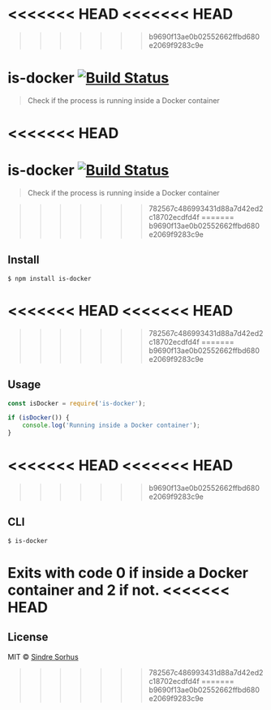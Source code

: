 <<<<<<< HEAD
<<<<<<< HEAD
=======
>>>>>>> b9690f13ae0b02552662ffbd680e2069f9283c9e
# is-docker [![Build Status](https://travis-ci.com/sindresorhus/is-docker.svg?branch=master)](https://travis-ci.com/github/sindresorhus/is-docker)

> Check if the process is running inside a Docker container

<<<<<<< HEAD
=======
# is-docker [![Build Status](https://travis-ci.org/sindresorhus/is-docker.svg?branch=master)](https://travis-ci.org/sindresorhus/is-docker)

> Check if the process is running inside a Docker container


>>>>>>> 782567c486993431d88a7d42ed2c18702ecdfd4f
=======
>>>>>>> b9690f13ae0b02552662ffbd680e2069f9283c9e
## Install

```
$ npm install is-docker
```

<<<<<<< HEAD
<<<<<<< HEAD
=======

>>>>>>> 782567c486993431d88a7d42ed2c18702ecdfd4f
=======
>>>>>>> b9690f13ae0b02552662ffbd680e2069f9283c9e
## Usage

```js
const isDocker = require('is-docker');

if (isDocker()) {
	console.log('Running inside a Docker container');
}
```

<<<<<<< HEAD
<<<<<<< HEAD
=======
>>>>>>> b9690f13ae0b02552662ffbd680e2069f9283c9e
## CLI

```
$ is-docker
```

Exits with code 0 if inside a Docker container and 2 if not.
<<<<<<< HEAD
=======

## License

MIT © [Sindre Sorhus](https://sindresorhus.com)
>>>>>>> 782567c486993431d88a7d42ed2c18702ecdfd4f
=======
>>>>>>> b9690f13ae0b02552662ffbd680e2069f9283c9e
